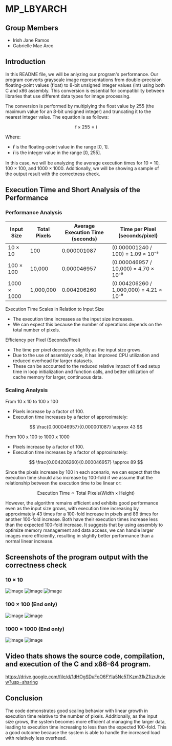# MP_LBYARCH

## Group Members
- Irish Jane Ramos 
- Gabrielle Mae Arco
  
## Introduction

In this README file, we will be anlyzing our program's performance. Our program converts grayscale image representations from double-precision floating-point values (float) to 8-bit unsigned integer values (int) using both C and x86 assembly. This conversion is essential for compatibility between libraries that use different data types for image processing.

The conversion is performed by multiplying the float value by 255 (the maximum value for an 8-bit unsigned integer) and truncating it to the nearest integer value. The equation is as follows:

$$
\text{f} \times 255 = \text{i}
$$

Where:
- **𝑓** is the floating-point value in the range [0, 1].
- **𝑖** is the integer value in the range [0, 255].

In this case, we will be analyzing the average execution times for 10 × 10, 100 × 100, and 1000 × 1000. Additionally, we will be showing a sample of the output result with the correctness check. 


## Execution Time and Short Analysis of the Performance

### Performance Analysis

| Input Size    | Total Pixels | Average Execution Time (seconds) | Time per Pixel (seconds/pixel) |
|---------------|--------------|----------------------------------|---------------------------------|
| 10 × 10       | 100          | 0.000001087                      | (0.000001240 / 100) = 1.09 × 10⁻⁸ |
| 100 × 100     | 10,000       | 0.000046957                      | (0.000046957 / 10,000) = 4.70 × 10⁻⁹ |
| 1000 × 1000   | 1,000,000    | 0.004206260                      | (0.004206260 / 1,000,000) = 4.21 × 10⁻⁹ |

Execution Time Scales in Relation to Input Size
* The execution time increases as the input size increases.
* We can expect this because the number of operations depends on the total number of pixels.
  
Efficiency per Pixel (Seconds/Pixel)
* The time per pixel decreases slightly as the input size grows.
* Due to the use of assembly code, it has improved CPU utilization and reduced overhead for larger datasets.
* These can be accounted to the reduced relative impact of fixed setup time in loop initialization and function calls, and better utilization of cache memory for larger, continuous data.

### Scaling Analysis

From 10 x 10 to 100 x 100
* Pixels increase by a factor of 100.
* Execution time increases by a factor of approximately:


$$
\frac{0.000046957}{0.000001087} \approx 43 
$$

From 100 x 100 to 1000 x 1000
* Pixels increase by a factor of 100.
* Execution time increases by a factor of approximately:

$$
\frac{0.004206260}{0.000046957} \approx 89
$$

Since the pixels increase by 100 in each scenario, we can expect that the execution time should also increase by 100-fold if we assume that the relationship between the execution time to be linear or: 

$$
\text{Execution Time} \propto \text{Total Pixels} (\text{Width} \times \text{Height})
$$

However, the algorithm remains efficient and exhibits good performance even as the input size grows, with execution time increasing by approximately 43 times for a 100-fold increase in pixels and 89 times for another 100-fold increase. Both have their execution times increase less than the expected 100-fold increase. It suggests that by using assembly to optimize memory management and data access, we can handle larger images more efficiently, resulting in slightly better performance than a normal linear increase.

## Screenshots of the program output with the correctness check
### 10 × 10
![image](https://github.com/user-attachments/assets/4495d5f4-9dd2-4ac1-a58b-42b2dc239bf6)
![image](https://github.com/user-attachments/assets/cd312922-8073-445b-9a8a-d696ab453f5a)
![image](https://github.com/user-attachments/assets/2cf3d11f-519b-40e9-9396-0dd4ba64a931)

### 100 × 100 (End only)
![image](https://github.com/user-attachments/assets/08170d8b-2a09-4624-9f84-30874147e747)
![image](https://github.com/user-attachments/assets/8b505fc5-0259-429b-a238-4a09fc4dce11)

### 1000 × 1000 (End only)
![image](https://github.com/user-attachments/assets/4145e9ba-6bc1-42ab-9390-8323e462f06e)
![image](https://github.com/user-attachments/assets/9ef60d16-6394-483e-9839-34a172ee424b)

## Video thats shows the source code, compilation, and execution of the C and x86-64 program.
https://drive.google.com/file/d/1dHOgSDuFoO6FYIa5Nc5TKzm31kZ1izrJ/view?usp=sharing


## Conclusion
The code demonstrates good scaling behavior with linear growth in execution time relative to the number of pixels. Additionally, as the input size grows, the system becomes more efficient at managing the larger data, leading to execution time increasing to less than the expected 100-fold. This a good outcome because the system is able to handle the increased load with relatively less overhead.





